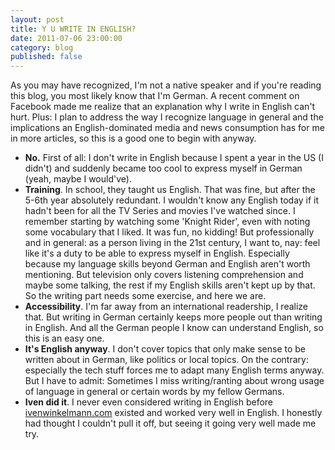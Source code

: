```yaml
---
layout: post
title: Y U WRITE IN ENGLISH?
date: 2011-07-06 23:00:00
category: blog
published: false
---
```

As you may have recognized, I'm not a native speaker and if you're reading this blog, you most likely know that I'm German. A recent comment on Facebook made me realize that an explanation why I write in English can't hurt. Plus: I plan to address the way I recognize language in general and the implications an English-dominated media and news consumption has for me in more articles, so this is a good one to begin with anyway.

* **No.** First of all: I don't write in English because I spent a year in the US (I didn't) and suddenly became too cool to express myself in German (yeah, maybe I would've).  
* **Training**. In school, they taught us English. That was fine, but after the 5-6th year absolutely redundant. I wouldn't know any English today if it hadn't been for all the TV Series and movies I've watched since. I remember starting by watching some 'Knight Rider', even with noting some vocabulary that I liked. It was fun, no kidding! But professionally and in general: as a person living in the 21st century, I want to, nay: feel like it's a duty to be able to express myself in English. Especially because my language skills beyond German and English aren't worth mentioning. But television only covers listening comprehension and maybe some talking, the rest if my English skills aren't kept up by that. So the writing part needs some exercise, and here we are.  
* **Accessibility**. I'm far away from an international readership, I realize that. But writing in German certainly keeps more people out than writing in English. And all the German people I know can understand English, so this is an easy one.  
* **It's English anyway**. I don't cover topics that only make sense to be written about in German, like politics or local topics. On the contrary: especially the tech stuff forces me to adapt many English terms anyway. But I have to admit: Sometimes I miss writing/ranting about wrong usage of language in general or certain words by my fellow Germans.  
* **Iven did it**. I never even considered writing in English before [ivenwinkelmann.com](http://ivenwinkelmann.com/journal/) existed and worked very well in English. I honestly had thought I couldn't pull it off, but seeing it going very well made me try.  